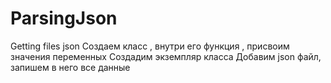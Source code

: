 # ParsingJson
Getting files json
Создаем класс , внутри его функция , присвоим значения переменных
Создадим экземпляр класса
Добавим json файл, запишем в него все данные
